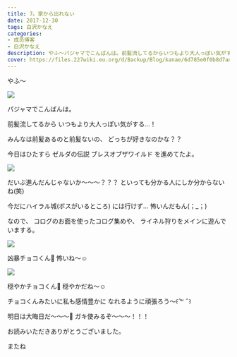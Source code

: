 ```yaml
---
title: 7。家から出れない
date: 2017-12-30
tags: 白沢かなえ
categories: 
- 成员博客
- 白沢かなえ
description: やふ〜パジャマでこんばんは。前髪流してるからいつもより大人っぽい気がする…！みんなは前髪あるのと前髪ないの、どっちが好きなのかな？？今...
cover: https://files.227wiki.eu.org/d/Backup/Blog/kanae/6d785e0f0b8d7ad0f7dc7cff6ef73.png 
---
```








やふ〜

![](https://files.227wiki.eu.org/d/Backup/Blog/kanae/6d785e0f0b8d7ad0f7dc7cff6ef73.png)



パジャマでこんばんは。

前髪流してるから
いつもより大人っぽい気がする…！


みんなは前髪あるのと前髪ないの、
どっちが好きなのかな？？












今日はひたすら
ゼルダの伝説 ブレスオブザワイルド
を進めてたよ。

![](https://files.227wiki.eu.org/d/Backup/Blog/kanae/6d785e0f0b8d7ad0f7dc7cff6ef73-01.jpg)



だいぶ進んだんじゃないか〜〜〜？？？
といっても分かる人にしか分からないね(笑)

今だにハイラル城(ボスがいるところ)
には行けず…
怖いんだもん(；_；)

なので、
コログのお面を使ったコログ集めや、
ライネル狩りをメインに遊んでいまする。






![](https://files.227wiki.eu.org/d/Backup/Blog/kanae/6d785e0f0b8d7ad0f7dc7cff6ef73-02.jpg)


凶暴チョコくん🐶
怖いね〜☺️


![](https://files.227wiki.eu.org/d/Backup/Blog/kanae/6d785e0f0b8d7ad0f7dc7cff6ef73-03.jpg)


穏やかチョコくん🐶
穏やかだね〜☺️


チョコくんみたいに私も感情豊かに
なれるように頑張ろう〜꒰   ̑꒳  ̑ ꒱



明日は大晦日だ〜〜〜🍳
ガキ使みるぞ〜〜〜！！！





お読みいただきありがとうございました。

またね


